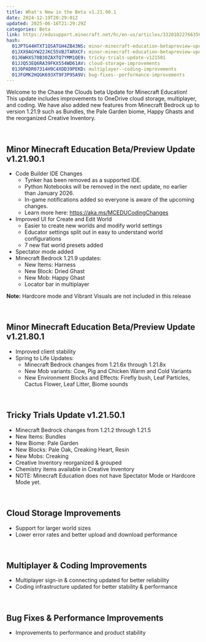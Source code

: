 ```yaml
---
title: What's New in the Beta v1.21.90.1
date: 2024-12-19T20:29:01Z
updated: 2025-06-16T21:29:29Z
categories: Beta
link: https://edusupport.minecraft.net/hc/en-us/articles/33201022766356-What-s-New-in-the-Beta-v1-21-90-1
hash:
  01JPTG44HTXT1QSATGH4ZB43NS: minor-minecraft-education-betapreview-update-v121901
  01JXX9AGYW22JKC55VBJTARXCF: minor-minecraft-education-betapreview-update-v121801
  01J6WHXS70B30ZAXTQ7YMM1QE9: tricky-trials-update-v121501
  01JJQ53EQ6RA39FKX554WD61AV: cloud-storage-improvements
  01J0PADR07314H9C4XDD39PEKD: multiplayer--coding-improvements
  01JFGMK2HQGK693XT9F3P95A9V: bug-fixes--performance-improvements
---
```


Welcome to the Chase the Clouds beta Update for Minecraft Education! This update includes improvements to OneDrive cloud storage, multiplayer, and coding. We have also added new features from Minecraft Bedrock up to version 1.21.9 such as Bundles, the Pale Garden biome, Happy Ghasts and the reorganized Creative Inventory.

 

## **Minor Minecraft Education Beta/Preview Update v1.21.90.1**

- Code Builder IDE Changes
  - Tynker has been removed as a supported IDE.
  - Python Notebooks will be removed in the next update, no earlier than January 2026.
  - In-game notifications added so everyone is aware of the upcoming changes.
  - Learn more here: <https://aka.ms/MCEDUCodingChanges>
- Improved UI for Create and Edit World
  - Easier to create new worlds and modify world settings
  - Educator settings split out in easy to understand world configurations
  - 7 new flat world presets added
- Spectator mode added 
- Minecraft Bedrock 1.21.9 updates:
  - New Items: Harness
  - New Block: Dried Ghast
  - New Mob: Happy Ghast
  - Locator bar in multiplayer

**Note:** Hardcore mode and Vibrant Visuals are not included in this release

 

## **Minor Minecraft Education Beta/Preview Update v1.21.80.1**

- Improved client stability
- Spring to Life Updates:
  - Minecraft Bedrock changes from 1.21.6x through 1.21.8x
  - New Mob variants: Cow, Pig and Chicken Warm and Cold Variants
  - New Environment Blocks and Effects: Firefly bush, Leaf Particles, Cactus Flower, Leaf Litter, Biome sounds

 

## **Tricky Trials Update v1.21.50.1**

- Minecraft Bedrock changes from 1.21.2 through 1.21.5
- New Items: Bundles
- New Biome: Pale Garden
- New Blocks: Pale Oak, Creaking Heart, Resin
- New Mobs: Creaking
- Creative Inventory reorganized & grouped
- Chemistry items available in Creative Inventory
- NOTE: Minecraft Education does not have Spectator Mode or Hardcore Mode yet.

 

## **Cloud Storage Improvements**

- Support for larger world sizes
- Lower error rates and better upload and download performance 

 

## **Multiplayer & Coding Improvements**

- Multiplayer sign-in & connecting updated for better reliability
- Coding infrastructure updated for better stability & performance

 

## **Bug Fixes & Performance Improvements**

- Improvements to performance and product stability
